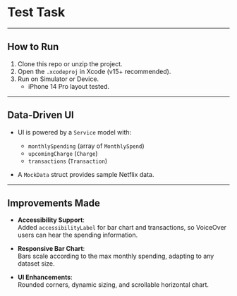 # Test Task

---

## How to Run

1. Clone this repo or unzip the project.  
2. Open the `.xcodeproj` in Xcode (v15+ recommended).  
3. Run on Simulator or Device.  
   - iPhone 14 Pro layout tested.  

---

## Data-Driven UI

- UI is powered by a `Service` model with:
  - `monthlySpending` (array of `MonthlySpend`)
  - `upcomingCharge` (`Charge`)
  - `transactions` (`Transaction`)

- A `MockData` struct provides sample Netflix data.

---

## Improvements Made

- **Accessibility Support**:  
  Added `accessibilityLabel` for bar chart and transactions, so VoiceOver users can hear the spending information.

- **Responsive Bar Chart**:  
  Bars scale according to the max monthly spending, adapting to any dataset size.

- **UI Enhancements**:  
  Rounded corners, dynamic sizing, and scrollable horizontal chart.
